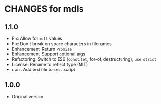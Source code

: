 # CHANGES for mdls

## 1.1.0

- Fix: Allow for `null` values
- Fix: Don't break on space characters in filenames
- Enhancement: Return `Promise`
- Enhancement: Support optional args
- Refactoring: Switch to ES6 (`const`/`let`, for-of, destructuring);
    `use strict`
- License: Rename to reflect type (MIT)
- npm: Add test file to `test` script

## 1.0.0

- Original version
